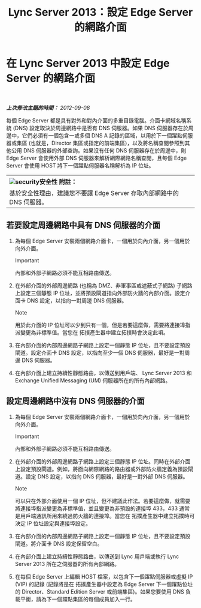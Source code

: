 ﻿---
title: Lync Server 2013：設定 Edge Server 的網路介面
TOCTitle: 設定 Edge Server 的網路介面
ms:assetid: b0aecdf6-4ae2-46f6-b9b6-948bfc3df11e
ms:mtpsurl: https://technet.microsoft.com/zh-tw/library/Gg412847(v=OCS.15)
ms:contentKeyID: 49292033
ms.date: 08/24/2015
mtps_version: v=OCS.15
ms.translationtype: HT
---

# 在 Lync Server 2013 中設定 Edge Server 的網路介面

 

_**上次修改主題的時間：** 2012-09-08_

每個 Edge Server 都是具有對外和對內介面的多重目錄電腦。介面卡網域名稱系統 (DNS) 設定取決於周邊網路中是否有 DNS 伺服器。如果 DNS 伺服器存在於周邊中，它們必須有一個包含一或多個 DNS A 記錄的區域，以用於下一個躍點伺服器或集區 (也就是，Director 集區或指定的前端集區)，以及將名稱查閱參照到其他公用 DNS 伺服器的外部查詢。如果沒有任何 DNS 伺服器存在於周邊中，則 Edge Server 會使用外部 DNS 伺服器來解析網際網路名稱查閱，且每個 Edge Server 會使用 HOST 將下一個躍點伺服器名稱解析為 IP 位址。

<div class="alert"><div class="contentTableWrapper"><table summary="table"><tbody><tr><th align="left" scope="col"><img id="security" alt="security" src="https://i-technet.sec.s-msft.com/areas/global/content/clear.gif" title="security" xmlns="" class="cl_IC101171">安全性 附註： </th></tr><tr><td>
					基於安全性理由，建議您不要讓 Edge Server 存取內部網路中的 DNS 伺服器。
				</td></tr></tbody></table></div></div>



## 若要設定周邊網路中具有 DNS 伺服器的介面

1.  為每個 Edge Server 安裝兩個網路介面卡，一個用於向內介面，另一個用於向外介面。
    
    > [!IMPORTANT]  
    > 內部和外部子網路必須不能互相路由傳送。
    


2.  在外部介面的外部周邊網路 (也稱為 DMZ、非軍事區或遮蔽式子網路) 子網路上設定三個靜態 IP 位址，並將預設閘道指向外部防火牆的內部介面。設定介面卡 DNS 設定，以指向一對周邊 DNS 伺服器。
    
    > [!NOTE]  
    > 用於此介面的 IP 位址可以少到只有一個，但是若要這麼做，需要將連接埠指派變更為非標準值。當您在 拓撲產生器中建立拓撲時會決定此項。
    


3.  在內部介面的內部周邊網路子網路上設定一個靜態 IP 位址，且不要設定預設閘道。設定介面卡 DNS 設定，以指向至少一個 DNS 伺服器，最好是一對周邊 DNS 伺服器。

4.  在內部介面上建立持續性靜態路由，以傳送到用戶端、 Lync Server 2013 和 Exchange Unified Messaging (UM) 伺服器所在的所有內部網路。

## 設定周邊網路中沒有 DNS 伺服器的介面

1.  為每個 Edge Server 安裝兩個網路介面卡，一個用於向內介面，另一個用於向外介面。
    
    > [!IMPORTANT]  
    > 內部和外部子網路必須不能互相路由傳送。
    


2.  在外部介面的外部周邊網路子網路上設定三個靜態 IP 位址。同時在外部介面上設定預設閘道。例如，將面向網際網路的路由器或外部防火牆定義為預設閘道。設定 DNS 設定，以指向 DNS 伺服器，最好是一對外部 DNS 伺服器。
    
    > [!NOTE]  
    > 可以只在外部介面使用一個 IP 位址，但不建議此作法。若要這麼做，就需要將連接埠指派變更為非標準值，並且變更為非預設的連接埠 433，433 通常是用戶端通訊所用來繞過防火牆的連接埠。當您在 拓撲產生器中建立拓撲時可決定 IP 位址設定與連接埠設定。
    


3.  在內部介面的內部周邊網路子網路上設定一個靜態 IP 位址，且不要設定預設閘道。將介面卡 DNS 設定保留空白。

4.  在內部介面上建立持續性靜態路由，以傳送到 Lync 用戶端或執行 Lync Server 2013 所在之伺服器的所有內部網路。

5.  在每個 Edge Server 上編輯 HOST 檔案，以包含下一個躍點伺服器或虛擬 IP (VIP) 的記錄 (記錄將是在 拓撲產生器中設定為 Edge Server 下一個躍點位址的 Director、Standard Edition Server 或前端集區)。如果您要使用 DNS 負載平衡，請為下一個躍點集區的每個成員加入一行。

